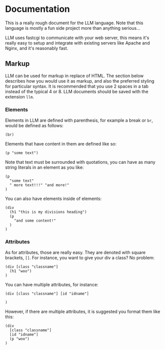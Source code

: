 # Documentation
This is a really rough document for the LLM language. Note that this language
is mostly a fun side project more than anything serious...

LLM uses fastcgi to communicate with your web server, this means it's really
easy to setup and integrate with existing servers like Apache and Nginx, and
it's reasonably fast.

## Markup
LLM can be used for markup in replace of HTML. The section below describes how
you would use it as markup, and also the preferred styling for particular syntax.
It is recommended that you use 2 spaces in a tab instead of the typical 4 or 8. LLM
documents should be saved with the extension `llm`.

### Elements
Elements in LLM are defined with parenthesis, for example a break or `br`, would
be defined as follows:

    (br)

Elements that have content in them are defined like so:

    (p "some text")

Note that text must be surrounded with quotations, you can have as many string literals
in an element as you like:

    (p 
      "some text"
      " more text!!!" "and more!"
    )

You can also have elements inside of elements:

    (div
      (h1 "this is my divisions heading")
      (p
        "and some content!"
      )
    )

### Attributes

As for attributes, those are really easy. They are denoted with square brackets, `[]`.
For instance, you want to give your div a class? No problem:

    (div [class "classname"]
      (h1 "woo")
    )

You can have multiple attributes, for instance:

    (div [class "classname"] [id "idname"]

    )

However, if there are multiple attributes, it is suggested you format them like this:

    (div 
      [class "classname"] 
      [id "idname"]
      (p "woo")
    )
